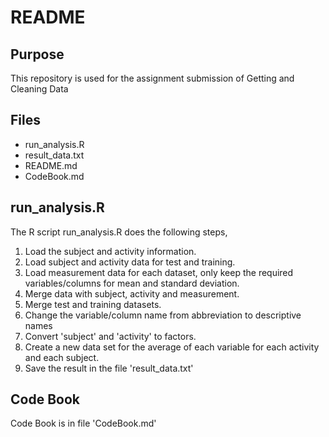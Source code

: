 # README

## Purpose
This repository is used for the assignment submission of Getting and Cleaning Data

## Files
- run_analysis.R
- result_data.txt
- README.md
- CodeBook.md

## run_analysis.R
The R script run_analysis.R does the following steps,
1. Load the subject and activity information.
2. Load subject and activity data for test and training.
3. Load measurement data for each dataset, only keep the required variables/columns for mean and standard deviation.
4. Merge data with subject, activity and measurement.
5. Merge test and training datasets.
6. Change the variable/column name from abbreviation to descriptive names
7. Convert 'subject' and 'activity' to factors.
8. Create a new data set for the average of each variable for each activity and each subject.
9. Save the result in the file 'result_data.txt'

## Code Book
Code Book is in file 'CodeBook.md'
